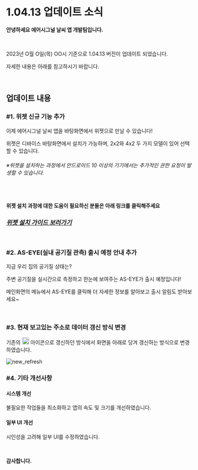__<h1>1.04.13 업데이트 소식</h1>__

__<p>안녕하세요 에어시그널 날씨 앱 개발팀입니다.</p>__<br/>
<p>2023년 O월 O일(목) OO시 기준으로 1.04.13 버전이 업데이트 되었습니다.</p>
<p>자세한 내용은 아래를 참고하시기 바랍니다.</p><br/>

__<h2>업데이트 내용</h2>__

__<h3>#1. 위젯 신규 기능 추가</h3>__

<p>이제 에어시그널 날씨 앱을 바탕화면에서 위젯으로 만날 수 있습니다!</p>
<p>위젯은 디바이스 바탕화면에서 설치가 가능하며, 2x2와 4x2 두 가지 모델이 있어 선택할 수 있습니다.</p>

_<h6>※위젯을 설치하는 과정에서 안드로이드 10 이상의 기기에서는 추가적인 권한 요청이 발생할 수 있습니다.</h6>_<br/>

<h4>위젯 설치 과정에 대한 도움이 필요하신 분들은 아래 링크를 클릭해주세요</h4>

___<h3><a href="">위젯 설치 가이드 보러가기</a></h3>___<br/>


__<h3>#2. AS-EYE(실내 공기질 관측) 출시 예정 안내 추가</h3>__

<p>지금 우리 집의 공기질 상태는?</p>
<p>주변 공기질을 실시간으로 측정하고 한눈에 보여주는 AS-EYE가 출시 예정입니다!</p>
<p>메인화면의 메뉴에서 AS-EYE를 클릭해 더 자세한 정보를 알아보고 출시 알림도 받아보세요~</p><br/>

__<h3>#3. 현재 보고있는 주소로 데이터 갱신 방식 변경</h3>__

<p>기존의 <img width="19" alt="ico_refresh" src="https://github.com/tekken5953/AS_Cloud_App/assets/52855326/edc75669-de7e-4396-9a6e-06841358c2f3"> 아이콘으로 갱신하던 방식에서 화면을 아래로 당겨 갱신하는 방식으로 변경하였습니다.</p>

![new_refresh](https://github.com/tekken5953/AS_Cloud_App/assets/52855326/1f9d3689-601a-475b-81f4-05854ea6cd7e)



__<h3>#4. 기타 개선사항</h3>__

__<h4>시스템 개선</h4>__

<p>불필요한 작업들을 최소화하고 앱의 속도 및 크기를 개선하였습니다.</p>

__<h4>일부 UI 개선</h4>__

<p>시인성을 고려해 일부 UI를 수정하였습니다.</p><br/>

__<p>감사합니다.</p>__



